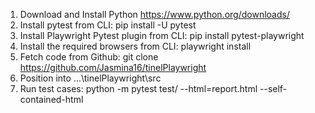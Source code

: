 1. Download and Install Python https://www.python.org/downloads/
2. Install pytest from CLI: pip install -U pytest
3. Install Playwright Pytest plugin from CLI: pip install pytest-playwright
4. Install the required browsers from CLI: playwright install
5. Fetch code from Github: git clone https://github.com/Jasmina16/tinelPlaywright
6. Position into ...\tinelPlaywright\src
7. Run test cases:  python -m pytest test/ --html=report.html --self-contained-html